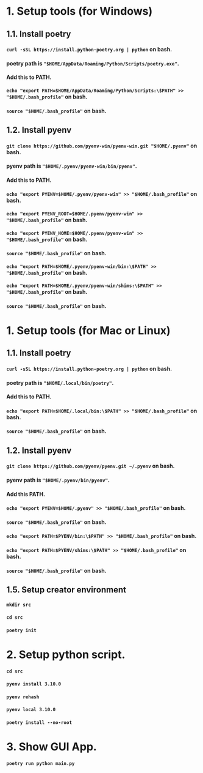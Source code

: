 # 1. Setup tools (for Windows)
## 1.1. Install poetry
#### `curl -sSL https://install.python-poetry.org | python` on bash.
#### poetry path is `"$HOME/AppData/Roaming/Python/Scripts/poetry.exe"`.
#### Add this to PATH.
#### `echo "export PATH=$HOME/AppData/Roaming/Python/Scripts:\$PATH" >> "$HOME/.bash_profile"` on bash.
#### `source "$HOME/.bash_profile"` on bash.

## 1.2. Install pyenv
#### `git clone https://github.com/pyenv-win/pyenv-win.git "$HOME/.pyenv"` on bash.
#### pyenv path is `"$HOME/.pyenv/pyenv-win/bin/pyenv"`.
#### Add this to PATH.
#### `echo "export PYENV=$HOME/.pyenv/pyenv-win" >> "$HOME/.bash_profile"` on bash.
#### `echo "export PYENV_ROOT=$HOME/.pyenv/pyenv-win" >> "$HOME/.bash_profile"` on bash.
#### `echo "export PYENV_HOME=$HOME/.pyenv/pyenv-win" >> "$HOME/.bash_profile"` on bash.
#### `source "$HOME/.bash_profile"` on bash.
#### `echo "export PATH=$HOME/.pyenv/pyenv-win/bin:\$PATH" >> "$HOME/.bash_profile"` on bash. 
#### `echo "export PATH=$HOME/.pyenv/pyenv-win/shims:\$PATH" >> "$HOME/.bash_profile"` on bash. 
#### `source "$HOME/.bash_profile"` on bash.

# 1. Setup tools (for Mac or Linux)
## 1.1. Install poetry
#### `curl -sSL https://install.python-poetry.org | python` on bash.
#### poetry path is `"$HOME/.local/bin/poetry"`.
#### Add this to PATH.
#### `echo "export PATH=$HOME/.local/bin:\$PATH" >> "$HOME/.bash_profile"` on bash.
#### `source "$HOME/.bash_profile"` on bash.

## 1.2. Install pyenv
#### `git clone https://github.com/pyenv/pyenv.git ~/.pyenv` on bash.
#### pyenv path is `"$HOME/.pyenv/bin/pyenv"`.
#### Add this PATH.
#### `echo "export PYENV=$HOME/.pyenv" >> "$HOME/.bash_profile"` on bash.
#### `source "$HOME/.bash_profile"` on bash.
#### `echo "export PATH=$PYENV/bin:\$PATH" >> "$HOME/.bash_profile"` on bash. 
#### `echo "export PATH=$PYENV/shims:\$PATH" >> "$HOME/.bash_profile"` on bash. 
#### `source "$HOME/.bash_profile"` on bash.

## 1.5. Setup creator environment
#### `mkdir src`
#### `cd src`
#### `poetry init`

# 2. Setup python script.
#### `cd src`
#### `pyenv install 3.10.0`
#### `pyenv rehash`
#### `pyenv local 3.10.0`
#### `poetry install --no-root`

# 3. Show GUI App.
#### `poetry run python main.py`
